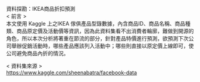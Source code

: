資料探勘：IKEA商品折扣預測  
< 前言 >  
本文使用 Kaggle 上之IKEA 傢俱產品型錄數據，內含商品ID、商品名稱、商品種類、商品原定價及活動價等資訊，因為此資料集看不出消費者輪廓，難做到開源的角色，所以本次分析將著重在節流的部分，針對產品特價進行預測，欲預測下次公司舉辦促銷活動時，哪些產品應該列入活動中；哪些則直接以原定價上線即可，使公司避免商品內折的情況。  

< 資料集來源 >  
https://www.kaggle.com/sheenabatra/facebook-data
